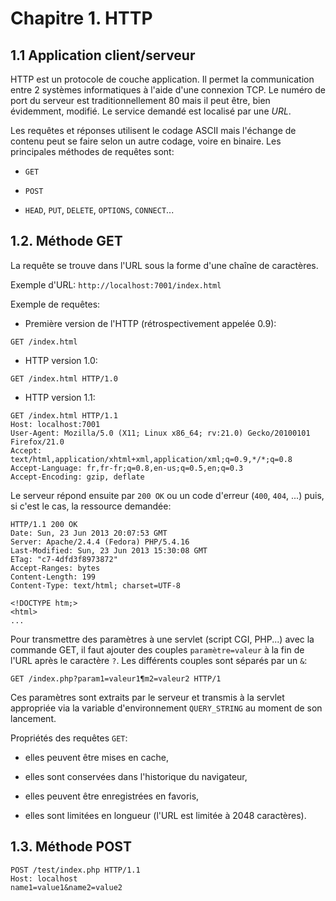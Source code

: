 # Chapitre 1. HTTP

## 1.1 Application client/serveur

HTTP est un protocole de couche application. Il permet la communication entre 2 systèmes informatiques à l'aide d'une connexion TCP. Le numéro de port du serveur est traditionnellement 80 mais il peut être, bien évidemment, modifié. Le service demandé est localisé par une *URL*.

Les requêtes et réponses utilisent le codage ASCII mais l'échange de contenu peut se faire selon un autre codage, voire en binaire. Les principales méthodes de requêtes sont:

- `GET`

- `POST`

- `HEAD`, `PUT`, `DELETE`, `OPTIONS`, `CONNECT`...

## 1.2. Méthode GET

La requête se trouve dans l'URL sous la forme d'une chaîne de caractères.

Exemple d'URL: `http://localhost:7001/index.html`

Exemple de requêtes:

- Première version de l'HTTP (rétrospectivement appelée 0.9):

```http
GET /index.html
```

- HTTP version 1.0:

```http
GET /index.html HTTP/1.0
```

- HTTP version 1.1:

```http
GET /index.html HTTP/1.1
Host: localhost:7001
User-Agent: Mozilla/5.0 (X11; Linux x86_64; rv:21.0) Gecko/20100101 Firefox/21.0
Accept: text/html,application/xhtml+xml,application/xml;q=0.9,*/*;q=0.8
Accept-Language: fr,fr-fr;q=0.8,en-us;q=0.5,en;q=0.3
Accept-Encoding: gzip, deflate
```

Le serveur répond ensuite par `200 OK` ou un code d'erreur (`400`, `404`, ...) puis, si c'est le cas, la ressource demandée:

```http
HTTP/1.1 200 OK
Date: Sun, 23 Jun 2013 20:07:53 GMT
Server: Apache/2.4.4 (Fedora) PHP/5.4.16
Last-Modified: Sun, 23 Jun 2013 15:30:08 GMT
ETag: "c7-4dfd3f8973872"
Accept-Ranges: bytes
Content-Length: 199
Content-Type: text/html; charset=UTF-8

<!DOCTYPE htm;>
<html>
...
```

Pour transmettre des paramètres à une servlet (script CGI, PHP...) avec la commande GET, il faut ajouter des couples `paramètre=valeur` à la fin de l'URL après le caractère `?`. Les différents couples sont séparés par un `&`:

```http
GET /index.php?param1=valeur1¶m2=valeur2 HTTP/1
```

Ces paramètres sont extraits par le serveur et transmis à la servlet appropriée via la variable d'environnement `QUERY_STRING` au moment de son lancement.

Propriétés des requêtes `GET`:

- elles peuvent être mises en cache,

- elles sont conservées dans l'historique du navigateur,

- elles peuvent être enregistrées en favoris,

- elles sont limitées en longueur (l'URL est limitée à 2048 caractères).

## 1.3. Méthode POST

```http
POST /test/index.php HTTP/1.1
Host: localhost
name1=value1&name2=value2
```
